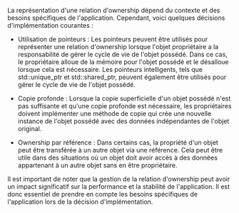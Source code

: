 La représentation d'une relation d'ownership dépend du contexte et des besoins spécifiques de l'application. Cependant, voici quelques décisions d'implémentation courantes :

- Utilisation de pointeurs : Les pointeurs peuvent être utilisés pour représenter une relation d'ownership lorsque l'objet propriétaire a la responsabilité de gérer le cycle de vie de l'objet possédé. Dans ce cas, le propriétaire alloue de la mémoire pour l'objet possédé et le désalloue lorsque cela est nécessaire. Les pointeurs intelligents, tels que std::unique_ptr et std::shared_ptr, peuvent également être utilisés pour gérer le cycle de vie de l'objet possédé.

- Copie profonde : Lorsque la copie superficielle d'un objet possédé n'est pas suffisante et qu'une copie profonde est nécessaire, les propriétaires doivent implémenter une méthode de copie qui crée une nouvelle instance de l'objet possédé avec des données indépendantes de l'objet original.

- Ownership par référence : Dans certains cas, la propriété d'un objet peut être transférée à un autre objet via une référence. Cela peut être utile dans des situations où un objet doit avoir accès à des données appartenant à un autre objet sans en être propriétaire.

Il est important de noter que la gestion de la relation d'ownership peut avoir un impact significatif sur la performance et la stabilité de l'application. Il est donc essentiel de prendre en compte les besoins spécifiques de l'application lors de la décision d'implémentation.